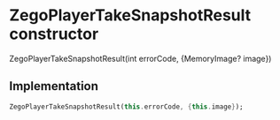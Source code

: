 


# ZegoPlayerTakeSnapshotResult constructor







ZegoPlayerTakeSnapshotResult(int errorCode, {MemoryImage? image})





## Implementation

```dart
ZegoPlayerTakeSnapshotResult(this.errorCode, {this.image});
```







